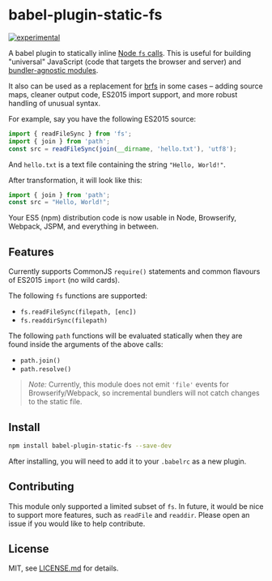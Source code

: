 # babel-plugin-static-fs

[![experimental](http://badges.github.io/stability-badges/dist/experimental.svg)](http://github.com/badges/stability-badges)

A babel plugin to statically inline [Node `fs` calls](https://nodejs.org/api/fs.html). This is useful for building "universal" JavaScript (code that targets the browser and server) and [bundler-agnostic modules](https://gist.github.com/mattdesl/aaf759da84cc44c22305).

It also can be used as a replacement for [brfs](https://github.com/substack/brfs) in some cases – adding source maps, cleaner output code, ES2015 import support, and more robust handling of unusual syntax.

For example, say you have the following ES2015 source:

```js
import { readFileSync } from 'fs';
import { join } from 'path';
const src = readFileSync(join(__dirname, 'hello.txt'), 'utf8');
```

And `hello.txt` is a text file containing the string `"Hello, World!"`.

After transformation, it will look like this:

```js
import { join } from 'path';
const src = "Hello, World!";
```

Your ES5 (npm) distribution code is now usable in Node, Browserify, Webpack, JSPM, and everything in between.

## Features

Currently supports CommonJS `require()` statements and common flavours of ES2015 `import` (no wild cards).

The following `fs` functions are supported:

- `fs.readFileSync(filepath, [enc])`
- `fs.readdirSync(filepath)`

The following `path` functions will be evaluated statically when they are found inside the arguments of the above calls:

- `path.join()`
- `path.resolve()`

> *Note:* Currently, this module does not emit `'file'` events for Browserify/Webpack, so incremental bundlers will not catch changes to the static file.

## Install

```sh
npm install babel-plugin-static-fs --save-dev
```

After installing, you will need to add it to your `.babelrc` as a new plugin.

## Contributing

This module only supported a limited subset of `fs`. In future, it would be nice to support more features, such as `readFile` and `readdir`. Please open an issue if you would like to help contribute.

## License

MIT, see [LICENSE.md](http://github.com/Jam3/babel-plugin-static-fs/blob/master/LICENSE.md) for details.
